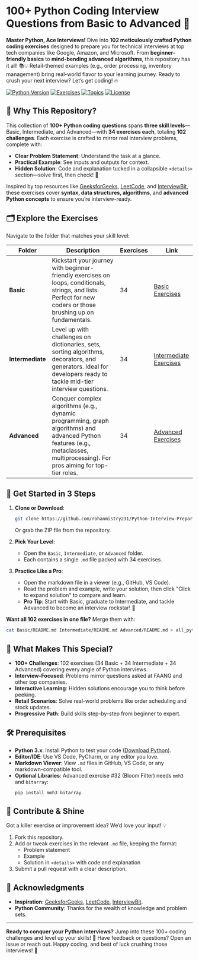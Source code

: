 # 100+ Python Coding Interview Questions from Basic to Advanced 🚀

**Master Python, Ace Interviews!** Dive into **102 meticulously crafted Python coding exercises** designed to prepare you for technical interviews at top tech companies like Google, Amazon, and Microsoft. From **beginner-friendly basics** to **mind-bending advanced algorithms**, this repository has it all! 📚💡 Retail-themed examples (e.g., order processing, inventory management) bring real-world flavor to your learning journey. Ready to crush your next interview? Let’s get coding! 🔥

[![Python Version](https://img.shields.io/badge/Python-3.x-blue)](https://www.python.org/) [![Exercises](https://img.shields.io/badge/Exercises-102-green)](./) [![Topics](https://img.shields.io/badge/Topics-Algorithms%20|%20Data%20Structures-orange)](./) [![License](https://img.shields.io/badge/License-MIT-yellow)](./LICENSE)

## 🎯 Why This Repository?

This collection of **100+ Python coding questions** spans **three skill levels**—Basic, Intermediate, and Advanced—with **34 exercises each**, totaling **102 challenges**. Each exercise is crafted to mirror real interview problems, complete with:
- **Clear Problem Statement**: Understand the task at a glance.
- **Practical Example**: See inputs and outputs for context.
- **Hidden Solution**: Code and explanation tucked in a collapsible `<details>` section—solve first, then check! 🙌

Inspired by top resources like [GeeksforGeeks](https://www.geeksforgeeks.org/python-interview-questions/), [LeetCode](https://leetcode.com/), and [InterviewBit](https://www.interviewbit.com/python-interview-questions/), these exercises cover **syntax, data structures, algorithms**, and **advanced Python concepts** to ensure you’re interview-ready.

## 🗂️ Explore the Exercises

Navigate to the folder that matches your skill level:

| Folder | Description | Exercises | Link |
|--------|-------------|-----------|------|
| **Basic** | Kickstart your journey with beginner-friendly exercises on loops, conditionals, strings, and lists. Perfect for new coders or those brushing up on fundamentals. | 34 | [Basic Exercises](./Basic/README.md) |
| **Intermediate** | Level up with challenges on dictionaries, sets, sorting algorithms, decorators, and generators. Ideal for developers ready to tackle mid-tier interview questions. | 34 | [Intermediate Exercises](./Intermediate/README.md) |
| **Advanced** | Conquer complex algorithms (e.g., dynamic programming, graph algorithms) and advanced Python features (e.g., metaclasses, multiprocessing). For pros aiming for top-tier roles. | 34 | [Advanced Exercises](./Advanced/README.md) |

## 🚀 Get Started in 3 Steps

1. **Clone or Download**:
   ```bash
   git clone https://github.com/rohanmistry231/Python-Interview-Preparation.git
   ```
   Or grab the ZIP file from the repository.

2. **Pick Your Level**:
   - Open the `Basic`, `Intermediate`, or `Advanced` folder.
   - Each contains a single `.md` file packed with 34 exercises.

3. **Practice Like a Pro**:
   - Open the markdown file in a viewer (e.g., GitHub, VS Code).
   - Read the problem and example, write your solution, then click "Click to expand solution" to compare and learn.
   - **Pro Tip**: Start with Basic, graduate to Intermediate, and tackle Advanced to become an interview rockstar! 🌟

**Want all 102 exercises in one file?** Merge them with:
```bash
cat Basic/README.md Intermediate/README.md Advanced/README.md > all_python_exercises.md
```

## 🌟 What Makes This Special?

- **100+ Challenges**: 102 exercises (34 Basic + 34 Intermediate + 34 Advanced) covering every angle of Python interviews.
- **Interview-Focused**: Problems mirror questions asked at FAANG and other top companies.
- **Interactive Learning**: Hidden solutions encourage you to think before peeking.
- **Retail Scenarios**: Solve real-world problems like order scheduling and stock updates.
- **Progressive Path**: Build skills step-by-step from beginner to expert.

## 🛠️ Prerequisites

- **Python 3.x**: Install Python to test your code ([Download Python](https://www.python.org/downloads/)).
- **Editor/IDE**: Use VS Code, PyCharm, or any editor you love.
- **Markdown Viewer**: View `.md` files in GitHub, VS Code, or any markdown-compatible tool.
- **Optional Libraries**: Advanced exercise #32 (Bloom Filter) needs `mmh3` and `bitarray`:
  ```bash
  pip install mmh3 bitarray
  ```

## 🤝 Contribute & Shine

Got a killer exercise or improvement idea? We’d love your input! 💡

1. Fork this repository.
2. Add or tweak exercises in the relevant `.md` file, keeping the format:
   - Problem statement
   - Example
   - Solution in `<details>` with code and explanation
3. Submit a pull request with a clear description.

## 🙌 Acknowledgments

- **Inspiration**: [GeeksforGeeks](https://www.geeksforgeeks.org/python-interview-questions/), [LeetCode](https://leetcode.com/), [InterviewBit](https://www.interviewbit.com/python-interview-questions/).
- **Python Community**: Thanks for the wealth of knowledge and problem sets.

---

**Ready to conquer your Python interviews?** Jump into these 100+ coding challenges and level up your skills! 💪 Have feedback or questions? Open an issue or reach out. Happy coding, and best of luck crushing those interviews! 🎉